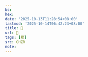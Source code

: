 ```yaml
---
bc:
hex:
date: '2025-10-13T11:28:54+08:00'
lastmod: '2025-10-14T06:42:23+08:00'
title: 󰟑
url: 󰟑
tags: [㫹]
src: GHZR
note:
---
```

